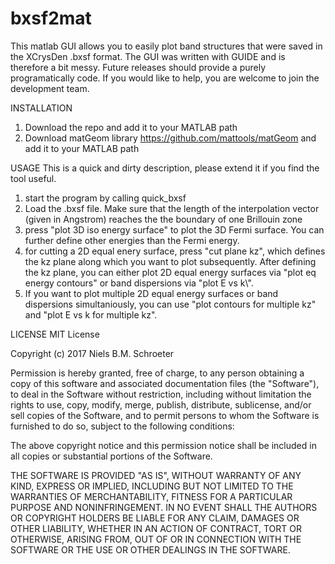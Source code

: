 # bxsf2mat
This matlab GUI allows you to easily plot band structures that were saved in the XCrysDen .bxsf format.
The GUI was written with GUIDE and is therefore a bit messy. Future releases should provide a purely programatically code. If you would like to help, you are welcome to join the development team.

INSTALLATION
1. Download the repo and add it to your MATLAB path
2. Download matGeom library https://github.com/mattools/matGeom and add it to your MATLAB path

USAGE
This is a quick and dirty description, please extend it if you find the tool useful.
1. start the program by calling quick_bxsf
2. Load the .bxsf file. Make sure that the length of the interpolation vector (given in Angstrom) reaches the the boundary of one Brillouin zone
3. press "plot 3D iso energy surface" to plot the 3D Fermi surface. You can further define other energies than the Fermi energy.
4. for cutting a 2D equal enery surface, press "cut plane kz", which defines the kz plane along which you want to plot subsequently. After defining the kz plane, you can either plot 2D equal energy surfaces via "plot eq energy contours" or band dispersions via "plot E vs k\\".
5. If you want to plot multiple 2D equal energy surfaces or band dispersions simultaniously, you can use "plot contours for multiple kz" and "plot E vs k for multiple kz".

LICENSE
MIT License

Copyright (c) 2017 Niels B.M. Schroeter

Permission is hereby granted, free of charge, to any person obtaining a copy
of this software and associated documentation files (the "Software"), to deal
in the Software without restriction, including without limitation the rights
to use, copy, modify, merge, publish, distribute, sublicense, and/or sell
copies of the Software, and to permit persons to whom the Software is
furnished to do so, subject to the following conditions:

The above copyright notice and this permission notice shall be included in all
copies or substantial portions of the Software.

THE SOFTWARE IS PROVIDED "AS IS", WITHOUT WARRANTY OF ANY KIND, EXPRESS OR
IMPLIED, INCLUDING BUT NOT LIMITED TO THE WARRANTIES OF MERCHANTABILITY,
FITNESS FOR A PARTICULAR PURPOSE AND NONINFRINGEMENT. IN NO EVENT SHALL THE
AUTHORS OR COPYRIGHT HOLDERS BE LIABLE FOR ANY CLAIM, DAMAGES OR OTHER
LIABILITY, WHETHER IN AN ACTION OF CONTRACT, TORT OR OTHERWISE, ARISING FROM,
OUT OF OR IN CONNECTION WITH THE SOFTWARE OR THE USE OR OTHER DEALINGS IN THE
SOFTWARE.
